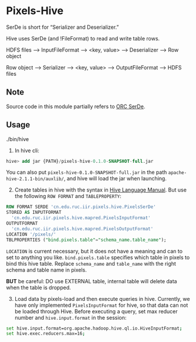 # Pixels-Hive
SerDe is short for “Serializer and Deserializer.”

Hive uses SerDe (and !FileFormat) to read and write table rows.

HDFS files –> InputFileFormat –> <key, value> –> Deserializer –> Row object

Row object –> Serializer –> <key, value> –> OutputFileFormat –> HDFS files

## Note
Source code in this module partially refers to [ORC SerDe](https://github.com/apache/hive/blob/master/ql/src/java/org/apache/hadoop/hive/ql/io/orc/OrcSerde.java).

## Usage
./bin/hive

1. In hive cli:
```sql
hive> add jar {PATH}/pixels-hive-0.1.0-SNAPSHOT-full.jar
```
You can also put `pixels-hive-0.1.0-SNAPSHOT-full.jar` in the path `apache-hive-2.1.1-bin/auxlib/`, and hive will load the jar when launching.

2. Create tables in hive with the syntax in 
[Hive Language Manual](https://cwiki.apache.org/confluence/display/Hive/LanguageManual+DDL#LanguageManualDDL-Create/Drop/Alter/UseDatabase).
But use the following `ROW FORMAT` and `TABLEPROPERTY`:
```SQL
ROW FORMAT SERDE 'cn.edu.ruc.iir.pixels.hive.PixelsSerDe'
STORED AS INPUTFORMAT
  'cn.edu.ruc.iir.pixels.hive.mapred.PixelsInputFormat'
OUTPUTFORMAT
  'cn.edu.ruc.iir.pixels.hive.mapred.PixelsOutputFormat'
LOCATION '/pixels/'
TBLPROPERTIES ("bind.pixels.table"="schema_name.table_name");
```
`LOCATION` is current necessary, but it does not have a meaning
and can to set to anything you like. `bind.pixels.table` specifies
which table in pixels to bind this hive table. Replace `schema_name`
and `table_name` with the right schema and table name in pixels.

**BUT** be careful: DO use EXTERNAL table, internal table will delete data
when the table is dropped.

3. Load data by pixels-load and then execute queries in hive. 
Currently, we have only implemented `PixelsInputFormat` for hive,
so that data can not be loaded through Hive.
Before executing a query, set max reducer number and `hive.input.format` in the session:
```sh
set hive.input.format=org.apache.hadoop.hive.ql.io.HiveInputFormat;
set hive.exec.reducers.max=16;
```
